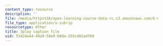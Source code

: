 ```yaml
---
content_type: resource
description: ''
file: /media/https%3A/open-learning-course-data-rc.s3.amazonaws.com/6-004-computation-structures-spring-2017/53424a4449a958e0b0da255cd02ad769_R0tFDXBZvKI.vtt
file_type: application/x-subrip
resourcetype: Other
title: 3play caption file
uid: 53424a44-49a9-58e0-b0da-255cd02ad769
---
```


